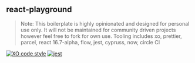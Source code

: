 ## react-playground

> Note: This boilerplate is highly opinionated and designed for personal use only. It will not be maintained for community driven projects however feel free to fork for own use. Tooling includes xo, prettier, parcel, react 16.7-alpha, flow, jest, cypruss, now, circle CI

[![XO code style](https://img.shields.io/badge/code_style-XO-5ed9c7.svg)](https://github.com/xojs/xo)
[![jest](https://jestjs.io/img/jest-badge.svg)](https://github.com/facebook/jest)


